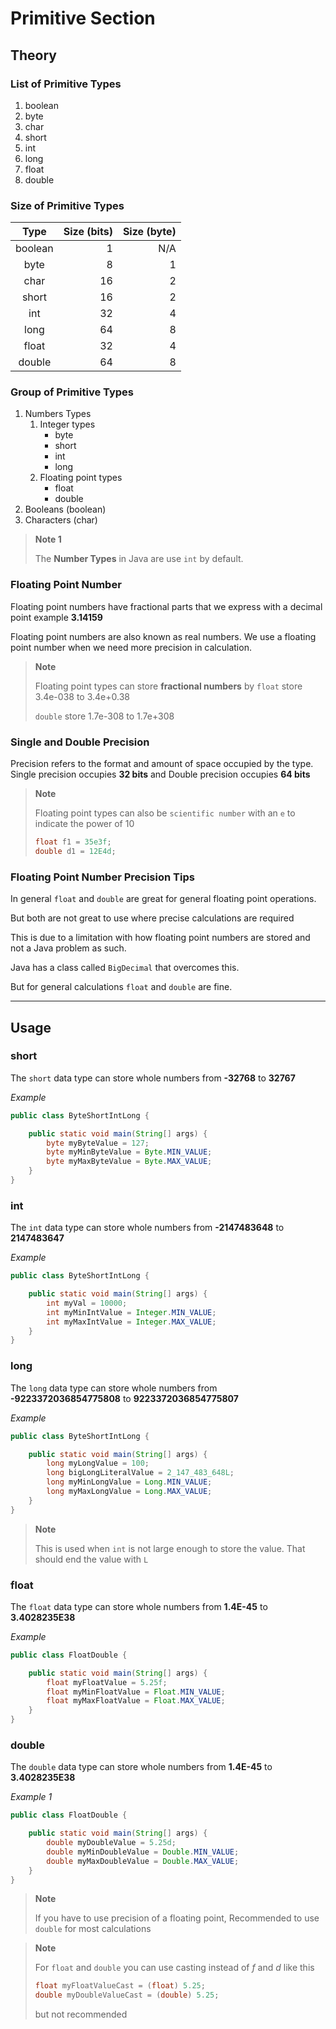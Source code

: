 # Primitive Section

## Theory
### List of Primitive Types
1. boolean
2. byte
3. char
4. short
5. int 
6. long
7. float
8. double

### Size of Primitive Types
| Type | Size (bits) | Size (byte) |
|:----:|------------:|------------:|
|boolean|1|N/A|
|byte|8|1|
|char|16|2|
|short|16|2|
|int|32|4|
|long|64|8|
|float|32|4|
|double|64|8|

### Group of Primitive Types
1. Numbers Types
   1. Integer types
      - byte
      - short
      - int
      - long 
   2. Floating point types
      - float
      - double       
2. Booleans (boolean)
3. Characters (char)

> **Note 1**
> 
> The **Number Types** in Java are use `int` by default.

### Floating Point Number
Floating point numbers have fractional parts that we express with a decimal point example **3.14159**

Floating point numbers are also known as real numbers. We use a floating point number when we need more precision in calculation.

> **Note**
> 
> Floating point types can store **fractional numbers** by
> `float` store 3.4e-038 to 3.4e+0.38
> 
> `double` store 1.7e-308 to 1.7e+308

### Single and Double Precision
Precision refers to the format and amount of space occupied by the type. Single precision occupies **32 bits** and Double precision occupies **64 bits**

> **Note**
> 
> Floating point types can also be `scientific number` with an `e` to indicate the power of 10
> 
> ```java
> float f1 = 35e3f;
> double d1 = 12E4d;
> ```

### Floating Point Number Precision Tips
In general `float` and `double` are great for general floating point operations.

But both are not great to use where precise calculations are required

This is due to a limitation with how floating point numbers are stored and not a Java problem as such.

Java has a class called `BigDecimal` that overcomes this.

But for general calculations `float` and `double` are fine.

___
## Usage
### short
The `short` data type can store whole numbers from **-32768** to **32767**

_Example_
```java
public class ByteShortIntLong {

    public static void main(String[] args) {
        byte myByteValue = 127;
        byte myMinByteValue = Byte.MIN_VALUE;
        byte myMaxByteValue = Byte.MAX_VALUE;
    }
}
```

### int
The `int` data type can store whole numbers from **-2147483648** to **2147483647**

_Example_
```java
public class ByteShortIntLong {

    public static void main(String[] args) {
        int myVal = 10000;
        int myMinIntValue = Integer.MIN_VALUE;
        int myMaxIntValue = Integer.MAX_VALUE;
    }
}
```
### long
The `long` data type can store whole numbers from **-9223372036854775808** to **9223372036854775807**

_Example_
```java
public class ByteShortIntLong {

    public static void main(String[] args) {
        long myLongValue = 100;
        long bigLongLiteralValue = 2_147_483_648L;
        long myMinLongValue = Long.MIN_VALUE;
        long myMaxLongValue = Long.MAX_VALUE;
    }
}
```

> **Note**
> 
> This is used when `int` is not large enough to store the value. That should end the value with `L`

### float
The `float` data type can store whole numbers from **1.4E-45** to **3.4028235E38**

_Example_
```java
public class FloatDouble {

    public static void main(String[] args) {
        float myFloatValue = 5.25f;
        float myMinFloatValue = Float.MIN_VALUE;
        float myMaxFloatValue = Float.MAX_VALUE;
    }
}
```

### double
The `double` data type can store whole numbers from **1.4E-45** to **3.4028235E38**

_Example 1_
```java
public class FloatDouble {

    public static void main(String[] args) {
        double myDoubleValue = 5.25d;
        double myMinDoubleValue = Double.MIN_VALUE;
        double myMaxDoubleValue = Double.MAX_VALUE;
    }
}
```

> **Note**
> 
> If you have to use precision of a floating point, Recommended to use `double` for most calculations

> **Note**
> 
> For `float` and `double` you can use casting instead of _f_ and _d_ like this 
> 
> ```java
> float myFloatValueCast = (float) 5.25;
> double myDoubleValueCast = (double) 5.25;        
> ```
> 
> but not recommended